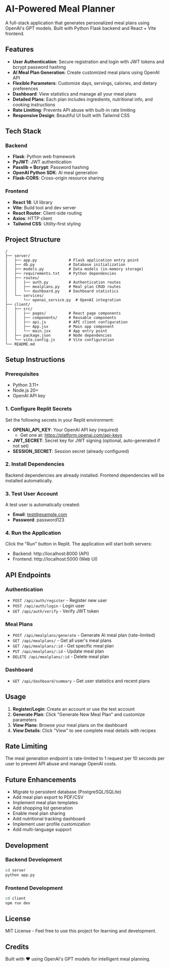 # AI-Powered Meal Planner

A full-stack application that generates personalized meal plans using OpenAI's GPT models. Built with Python Flask backend and React + Vite frontend.

## Features

- **User Authentication**: Secure registration and login with JWT tokens and bcrypt password hashing
- **AI Meal Plan Generation**: Create customized meal plans using OpenAI API
- **Flexible Parameters**: Customize days, servings, calories, and dietary preferences
- **Dashboard**: View statistics and manage all your meal plans
- **Detailed Plans**: Each plan includes ingredients, nutritional info, and cooking instructions
- **Rate Limiting**: Prevents API abuse with built-in rate limiting
- **Responsive Design**: Beautiful UI built with Tailwind CSS

## Tech Stack

### Backend
- **Flask**: Python web framework
- **PyJWT**: JWT authentication
- **Passlib + Bcrypt**: Password hashing
- **OpenAI Python SDK**: AI meal generation
- **Flask-CORS**: Cross-origin resource sharing

### Frontend
- **React 18**: UI library
- **Vite**: Build tool and dev server
- **React Router**: Client-side routing
- **Axios**: HTTP client
- **Tailwind CSS**: Utility-first styling

## Project Structure

```
/
├── server/
│   ├── app.py              # Flask application entry point
│   ├── db.py               # Database initialization
│   ├── models.py           # Data models (in-memory storage)
│   ├── requirements.txt    # Python dependencies
│   ├── routes/
│   │   ├── auth.py         # Authentication routes
│   │   ├── mealplans.py    # Meal plan CRUD routes
│   │   └── dashboard.py    # Dashboard statistics
│   └── services/
│       └── openai_service.py  # OpenAI integration
├── client/
│   ├── src/
│   │   ├── pages/          # React page components
│   │   ├── components/     # Reusable components
│   │   ├── api.js          # API client configuration
│   │   ├── App.jsx         # Main app component
│   │   └── main.jsx        # App entry point
│   ├── package.json        # Node dependencies
│   └── vite.config.js      # Vite configuration
└── README.md
```

## Setup Instructions

### Prerequisites
- Python 3.11+
- Node.js 20+
- OpenAI API key

### 1. Configure Replit Secrets

Set the following secrets in your Replit environment:

- **OPENAI_API_KEY**: Your OpenAI API key (required)
  - Get one at: https://platform.openai.com/api-keys
- **JWT_SECRET**: Secret key for JWT signing (optional, auto-generated if not set)
- **SESSION_SECRET**: Session secret (already configured)

### 2. Install Dependencies

Backend dependencies are already installed. Frontend dependencies will be installed automatically.

### 3. Test User Account

A test user is automatically created:
- **Email**: test@example.com
- **Password**: password123

### 4. Run the Application

Click the "Run" button in Replit. The application will start both servers:
- Backend: http://localhost:8000 (API)
- Frontend: http://localhost:5000 (Web UI)

## API Endpoints

### Authentication
- `POST /api/auth/register` - Register new user
- `POST /api/auth/login` - Login user
- `GET /api/auth/verify` - Verify JWT token

### Meal Plans
- `POST /api/mealplans/generate` - Generate AI meal plan (rate-limited)
- `GET /api/mealplans/` - Get all user's meal plans
- `GET /api/mealplans/:id` - Get specific meal plan
- `PUT /api/mealplans/:id` - Update meal plan
- `DELETE /api/mealplans/:id` - Delete meal plan

### Dashboard
- `GET /api/dashboard/summary` - Get user statistics and recent plans

## Usage

1. **Register/Login**: Create an account or use the test account
2. **Generate Plan**: Click "Generate New Meal Plan" and customize parameters
3. **View Plans**: Browse your meal plans on the dashboard
4. **View Details**: Click "View" to see complete meal details with recipes

## Rate Limiting

The meal generation endpoint is rate-limited to 1 request per 10 seconds per user to prevent API abuse and manage OpenAI costs.

## Future Enhancements

- Migrate to persistent database (PostgreSQL/SQLite)
- Add meal plan export to PDF/CSV
- Implement meal plan templates
- Add shopping list generation
- Enable meal plan sharing
- Add nutritional tracking dashboard
- Implement user profile customization
- Add multi-language support

## Development

### Backend Development
```bash
cd server
python app.py
```

### Frontend Development
```bash
cd client
npm run dev
```

## License

MIT License - Feel free to use this project for learning and development.

## Credits

Built with ❤️ using OpenAI's GPT models for intelligent meal planning.
